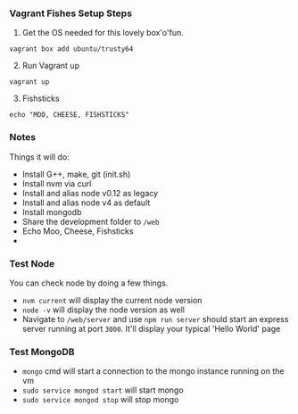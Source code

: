 ### Vagrant Fishes Setup Steps

1. Get the OS needed for this lovely box'o'fun.

```
vagrant box add ubuntu/trusty64
```

2. Run Vagrant up

```
vagrant up
```

3. Fishsticks

```
echo "MOO, CHEESE, FISHSTICKS"
```
### Notes
Things it will do:
- Install G++, make, git (init.sh)
- Install nvm via curl
- Install and alias node v0.12 as legacy
- Install and alias node v4 as default
- Install mongodb
- Share the development folder to `/web`
- Echo Moo, Cheese, Fishsticks
- 
### Test Node
You can check node by doing a few things.
 - `nvm current` will display the current node version
 - `node -v` will display the node version as well
 - Navigate to `/web/server` and use `npm run server` should start an express server running at port `3000`. It'll display your typical 'Hello World' page
 
### Test MongoDB
- `mongo` cmd will start a connection to the mongo instance running on the vm
- `sudo service mongod start` will start mongo
- `sudo service mongod stop` will stop mongo
